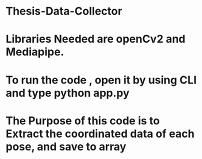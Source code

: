 # Thesis-Data-Collector
# Libraries Needed are openCv2 and Mediapipe.
# To run the code , open it by using CLI and type python app.py
# The Purpose of this code is to Extract the coordinated data of each pose, and save to array
